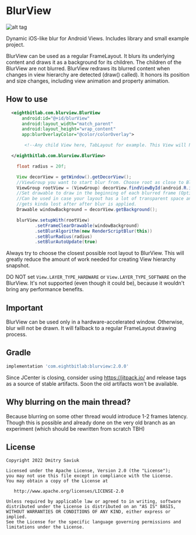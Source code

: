 # BlurView

![alt tag](https://github.com/Dimezis/BlurView/blob/master/BlurScreenshot.png)

Dynamic iOS-like blur for Android Views. Includes library and small example project.

BlurView can be used as a regular FrameLayout. It blurs its underlying content and draws it as a
background for its children. The children of the BlurView are not blurred. BlurView redraws its
blurred content when changes in view hierarchy are detected (draw() called). It honors its position
and size changes, including view animation and property animation.

## How to use
```XML
  <eightbitlab.com.blurview.BlurView
      android:id="@+id/blurView"
      android:layout_width="match_parent"
      android:layout_height="wrap_content"
      app:blurOverlayColor="@color/colorOverlay">

       <!--Any child View here, TabLayout for example. This View will NOT be blurred -->

  </eightbitlab.com.blurview.BlurView>
```

```Java
    float radius = 20f;

    View decorView = getWindow().getDecorView();
    //ViewGroup you want to start blur from. Choose root as close to BlurView in hierarchy as possible.
    ViewGroup rootView = (ViewGroup) decorView.findViewById(android.R.id.content);
    //Set drawable to draw in the beginning of each blurred frame (Optional). 
    //Can be used in case your layout has a lot of transparent space and your content
    //gets kinda lost after after blur is applied.
    Drawable windowBackground = decorView.getBackground();

    blurView.setupWith(rootView)
           .setFrameClearDrawable(windowBackground)
           .setBlurAlgorithm(new RenderScriptBlur(this))
           .setBlurRadius(radius)
           .setBlurAutoUpdate(true)
```

Always try to choose the closest possible root layout to BlurView. This will greatly reduce the amount of work needed for creating View hierarchy snapshot.

DO NOT set `View.LAYER_TYPE_HARDWARE` or `View.LAYER_TYPE_SOFTWARE` on the BlurView.
It's not supported (even though it could be), because it wouldn't bring any performance benefits.

## Important
BlurView can be used only in a hardware-accelerated window.
Otherwise, blur will not be drawn. It will fallback to a regular FrameLayout drawing process.

## Gradle
```Groovy
implementation 'com.eightbitlab:blurview:2.0.0'
```
Since JCenter is closing, consider using https://jitpack.io/ and release tags as a source of stable artifacts.
Soon the old artifacts won't be available.

## Why blurring on the main thread?
Because blurring on some other thread would introduce 1-2 frames latency.
Though this is possible and already done on the very old branch as an experiment (which should be rewritten from scratch TBH)

License
-------

    Copyright 2022 Dmitry Saviuk

    Licensed under the Apache License, Version 2.0 (the "License");
    you may not use this file except in compliance with the License.
    You may obtain a copy of the License at

       http://www.apache.org/licenses/LICENSE-2.0

    Unless required by applicable law or agreed to in writing, software
    distributed under the License is distributed on an "AS IS" BASIS,
    WITHOUT WARRANTIES OR CONDITIONS OF ANY KIND, either express or implied.
    See the License for the specific language governing permissions and
    limitations under the License.
